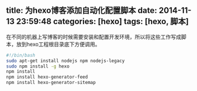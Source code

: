 title: 为hexo博客添加自动化配置脚本
date: 2014-11-13 23:59:48
categories: [hexo]
tags: [hexo, 脚本]
---
在不同的机器上写博客的时候需要安装和配置开发环境，所以将这些工作写成脚本，放到hexo工程根目录底下方便调用。
``` sh
#!/bin/bash
sudo apt-get install nodejs npm nodejs-legacy
sudo npm install -g hexo
npm install
npm install hexo-generator-feed
npm install hexo-generator-sitemap
```